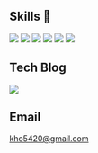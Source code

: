 ## Skills 👋
![](http://img.shields.io/badge/Python-yellow?style=flat-square&logo=Python)
![](http://img.shields.io/badge/Django-092E20?style=flat-square&logo=Django)
![](http://img.shields.io/badge/Flask-000000?style=flat-square&logo=Flask)
![](http://img.shields.io/badge/MySQL-white?style=flat-square&logo=MySQL)
![](http://img.shields.io/badge/.NET-5C2D91?style=flat-square&logo=.NET)
![](http://img.shields.io/badge/Git-white?style=flat-square&logo=Git)

## Tech Blog
[![](http://img.shields.io/badge/Velog-1DBF73?style=flat-square&logo=Vagrant&link=https://velog.io/@kho5420)](https://velog.io/@kho5420)

## Email

<a href="mailto:kho5420@gmail.com" img src="http://img.shields.io/badge/Gmail-FFFFFF?style=flat-square&logo=Gmail&logo-color=white&link=kho5420@gmail.com">kho5420@gmail.com</a></p>

<!--
**kho5420/kho5420** is a ✨ _special_ ✨ repository because its `README.md` (this file) appears on your GitHub profile.

Here are some ideas to get you started:

- 🔭 I’m currently working on ...
- 🌱 I’m currently learning ...
- 👯 I’m looking to collaborate on ...
- 🤔 I’m looking for help with ...
- 💬 Ask me about ...
- 📫 How to reach me: ...
- 😄 Pronouns: ...
- ⚡ Fun fact: ...
-->
